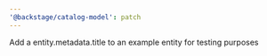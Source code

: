 ```yaml
---
'@backstage/catalog-model': patch
---
```


Add a entity.metadata.title to an example entity for testing purposes
